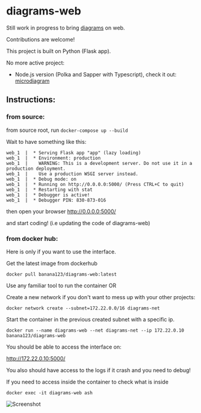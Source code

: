 # diagrams-web
Still work in progress to bring [diagrams](https://github.com/mingrammer/diagrams) on web.

Contributions are welcome!

This project is built on Python (Flask app).

No more active project:
- Node.js version (Polka and Sapper with Typescript), check it out: [microdiagram](https://github.com/renyuanz/microdiagram)

## Instructions:

### from source:

from source root, run `docker-compose up --build`

Wait to have something like this:
```shell
web_1  |  * Serving Flask app "app" (lazy loading)
web_1  |  * Environment: production
web_1  |    WARNING: This is a development server. Do not use it in a production deployment.
web_1  |    Use a production WSGI server instead.
web_1  |  * Debug mode: on
web_1  |  * Running on http://0.0.0.0:5000/ (Press CTRL+C to quit)
web_1  |  * Restarting with stat
web_1  |  * Debugger is active!
web_1  |  * Debugger PIN: 830-873-016
```

then open your browser http://0.0.0.0:5000/

and start coding! (i.e updating the code of diagrams-web)


### from docker hub:

Here is only if you want to use the interface.

Get the latest image from dockerhub

```shell
docker pull banana123/diagrams-web:latest
```

Use any familiar tool to run the container OR

Create a new network if you don't want to mess up with your other projects:
```shell
docker network create --subnet=172.22.0.0/16 diagrams-net
```

Start the container in the previous created subnet with a specific ip.
```shell
docker run --name diagrams-web --net diagrams-net --ip 172.22.0.10 banana123/diagrams-web
```
You should be able to access the interface on:

http://172.22.0.10:5000/

You also should have access to the logs if it crash and you need to debug!

If you need to access inside the container to check what is inside 
```shell
docker exec -it diagrams-web ash
```

![Screenshot](web/static/new_design.png)
